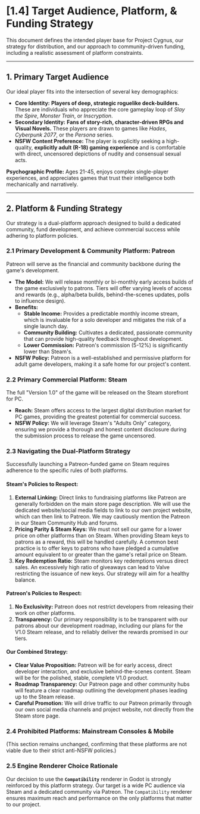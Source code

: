 <!-- Filename: LDD/1_Core_Vision/4_Target_Audience_Platform.md -->

# [1.4] Target Audience, Platform, & Funding Strategy

This document defines the intended player base for Project Cygnus, our strategy for distribution, and our approach to community-driven funding, including a realistic assessment of platform constraints.

---

## 1. Primary Target Audience

Our ideal player fits into the intersection of several key demographics:

*   **Core Identity:** **Players of deep, strategic roguelike deck-builders.** These are individuals who appreciate the core gameplay loop of *Slay the Spire*, *Monster Train*, or *Inscryption*.
*   **Secondary Identity:** **Fans of story-rich, character-driven RPGs and Visual Novels.** These players are drawn to games like *Hades*, *Cyberpunk 2077*, or the *Persona* series.
*   **NSFW Content Preference:** The player is explicitly seeking a high-quality, **explicitly adult (R-18) gaming experience** and is comfortable with direct, uncensored depictions of nudity and consensual sexual acts.

**Psychographic Profile:** Ages 21-45, enjoys complex single-player experiences, and appreciates games that trust their intelligence both mechanically and narratively.

---

## 2. Platform & Funding Strategy

Our strategy is a dual-platform approach designed to build a dedicated community, fund development, and achieve commercial success while adhering to platform policies.

### **2.1 Primary Development & Community Platform: Patreon**

Patreon will serve as the financial and community backbone during the game's development.

*   **The Model:** We will release monthly or bi-monthly early access builds of the game exclusively to patrons. Tiers will offer varying levels of access and rewards (e.g., alpha/beta builds, behind-the-scenes updates, polls to influence design).
*   **Benefits:**
    *   **Stable Income:** Provides a predictable monthly income stream, which is invaluable for a solo developer and mitigates the risk of a single launch day.
    *   **Community Building:** Cultivates a dedicated, passionate community that can provide high-quality feedback throughout development.
    *   **Lower Commission:** Patreon's commission (5-12%) is significantly lower than Steam's.
*   **NSFW Policy:** Patreon is a well-established and permissive platform for adult game developers, making it a safe home for our project's content.

### **2.2 Primary Commercial Platform: Steam**

The full "Version 1.0" of the game will be released on the Steam storefront for PC.

*   **Reach:** Steam offers access to the largest digital distribution market for PC games, providing the greatest potential for commercial success.
*   **NSFW Policy:** We will leverage Steam's "Adults Only" category, ensuring we provide a thorough and honest content disclosure during the submission process to release the game uncensored.

### **2.3 Navigating the Dual-Platform Strategy**

Successfully launching a Patreon-funded game on Steam requires adherence to the specific rules of both platforms.

#### **Steam's Policies to Respect:**

1.  **External Linking:** Direct links to fundraising platforms like Patreon are generally forbidden on the main store page description. We will use the dedicated website/social media fields to link to our own project website, which can then link to Patreon. We may cautiously mention the Patreon in our Steam Community Hub and forums.
2.  **Pricing Parity & Steam Keys:** We must not sell our game for a lower price on other platforms than on Steam. When providing Steam keys to patrons as a reward, this will be handled carefully. A common best practice is to offer keys to patrons who have pledged a cumulative amount equivalent to or greater than the game's retail price on Steam.
3.  **Key Redemption Ratio:** Steam monitors key redemptions versus direct sales. An excessively high ratio of giveaways can lead to Valve restricting the issuance of new keys. Our strategy will aim for a healthy balance.

#### **Patreon's Policies to Respect:**

1.  **No Exclusivity:** Patreon does not restrict developers from releasing their work on other platforms.
2.  **Transparency:** Our primary responsibility is to be transparent with our patrons about our development roadmap, including our plans for the V1.0 Steam release, and to reliably deliver the rewards promised in our tiers.

#### **Our Combined Strategy:**

*   **Clear Value Proposition:** Patreon will be for early access, direct developer interaction, and exclusive behind-the-scenes content. Steam will be for the polished, stable, complete V1.0 product.
*   **Roadmap Transparency:** Our Patreon page and other community hubs will feature a clear roadmap outlining the development phases leading up to the Steam release.
*   **Careful Promotion:** We will drive traffic to our Patreon primarily through our own social media channels and project website, not directly from the Steam store page.

### **2.4 Prohibited Platforms: Mainstream Consoles & Mobile**
(This section remains unchanged, confirming that these platforms are not viable due to their strict anti-NSFW policies.)

### **2.5 Engine Renderer Choice Rationale**
Our decision to use the **`Compatibility`** renderer in Godot is strongly reinforced by this platform strategy. Our target is a wide PC audience via Steam and a dedicated community via Patreon. The `Compatibility` renderer ensures maximum reach and performance on the only platforms that matter to our project.